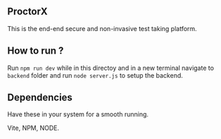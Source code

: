 ## ProctorX

This is the end-end secure and non-invasive test taking platform.

## How to run ?

Run `npm run dev` while in this directoy and in a new terminal navigate to `backend` folder and run `node server.js` to setup the backend.

## Dependencies
Have these in your system for a smooth running.

Vite,
NPM,
NODE.
